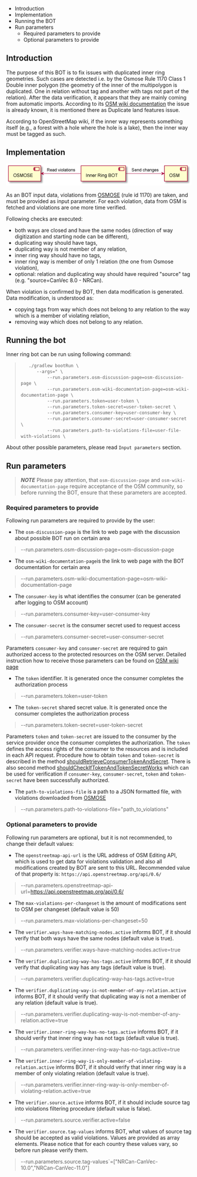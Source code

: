 * Introduction
* Implementation
* Running the BOT
* Run parameters
  * Required parameters to provide
  * Optional parameters to provide


## Introduction
The purpose of this BOT is to fix issues with duplicated inner ring geometries. Such cases are detected i.e. by the Osmose Rule 1170 Class 1 Double inner 
polygon (the geometry of the inner of the multipolygon is duplicated. One in relation without tag and another with tags not part of the relation). After the 
data verification, it appears that they are mainly coming from automatic imports. According to its 
[OSM wiki documentation](https://wiki.openstreetmap.org/wiki/CanVec#Issues_found_in_OSM) the issue is already known, it is mentioned there as Duplicate land features issue.

According to OpenStreetMap wiki, if the inner way represents something itself (e.g., a forest with a hole where the hole is a lake), 
then the inner way must be tagged as such.


## Implementation
![flow](./documentation/flow.png)

As an BOT input data, violations from [OSMOSE](http://osmose.openstreetmap.fr/en/issues/open?country=canada_alberta&item=1170&source=&class=1&username=&bbox=) (rule id 1170) are taken, and must be provided as input parameter. For each violation, data from OSM is fetched 
and violations are one more time verified.

Following checks are executed:
* both ways are closed and have the same nodes (direction of way digitization and starting node can be different),
* duplicating way should have tags,
* duplicating way is not member of any relation,
* inner ring way should have no tags,
* inner ring way is member of only 1 relation (the one from Osmose violation),
* optional: relation and duplicating way should have required "source" tag (e.g. "source=CanVec 8.0 - NRCan).

When violation is confirmed by BOT, then data modification is generated. Data modification, is understood as:
* copying tags from way which does not belong to any relation to the way which is a member of violating relation,
* removing way which does not belong to any relation.

## Running the bot
Inner ring bot can be run using following command:
>        ./gradlew bootRun \
>           --args=" \
>               --run.parameters.osm-discussion-page=osm-discussion-page \
>               --run.parameters.osm-wiki-documentation-page=osm-wiki-documentation-page \
>               --run.parameters.token=user-token \
>               --run.parameters.token-secret=user-token-secret \
>               --run.parameters.consumer-key=user-consumer-key \
>               --run.parameters.consumer-secret=user-consumer-secret \
>               --run.parameters.path-to-violations-file=user-file-with-violations \

About other possible parameters, please read `Input parameters` section.

## Run parameters

> **_NOTE_** Please pay attention, that `osm-discussion-page` and `osm-wiki-documentation-page` require acceptance of the OSM community, so before running the BOT, ensure that these parameters are accepted.

### Required parameters to provide
Following run parameters are required to provide by the user:
* The `osm-discussion-page` is the link to web page with the discussion about possible BOT run on certain area
>   --run.parameters.osm-discussion-page=osm-discussion-page

* The `osm-wiki-documentation-page`is the link to web page with the BOT documentation for certain area
>   --run.parameters.osm-wiki-documentation-page=osm-wiki-documentation-page

* The `consumer-key` is what identifies the consumer (can be generated after logging to OSM account)
>   --run.parameters.consumer-key=user-consumer-key
 
* The `consumer-secret` is the consumer secret used to request access
>   --run.parameters.consumer-secret=user-consumer-secret

Parameters `consumer-key` and `consumer-secret` are required to gain authorized access to the protected resources on the OSM server. 
Detailed instruction how to receive those parameters can be found on [OSM wiki page](https://wiki.openstreetmap.org/wiki/OAuth#OAuth_1.0a)

* The `token` identifier. It is generated once the consumer completes the authorization process
>   --run.parameters.token=user-token

* The `token-secret` shared secret value. It is generated once the consumer completes the authorization process
>   --run.parameters.token-secret=user-token-secret

Parameters `token` and `token-secret` are issued to the consumer by the service provider once the consumer completes the authorization. 
The `token` defines the access rights of the consumer to the resources and is included in each API request.
Procedure how to obtain `token` and `token-secret` is described in the method [shouldRetrieveConsumerTokenAndSecret](src/test/java/osm/bots/rings/inner/duplicates/utils/UserAuthorizationTest.java).
There is also second method [shouldCheckIfTokenAndTokenSecretWorks](src/test/java/osm/bots/rings/inner/duplicates/utils/UserAuthorizationTest.java) which can be used 
for verification if `consumer-key`, `consumer-secret`, `token` and `token-secret` have been successfully authorized.

* The `path-to-violations-file` is a path to a JSON formatted file, with violations downloaded from 
  [OSMOSE](http://osmose.openstreetmap.fr/en/issues/open?country=canada_alberta&item=1170&source=&class=1&username=&bbox=)
>   --run.parameters.path-to-violations-file="path_to_violations"
> 
### Optional parameters to provide
Following run parameters are optional, but it is not recommended, to change their default values:

* The `openstreetmap-api-url` is the URL address of OSM Editing API, which is used to get data for violations validation and also all modifications created 
  by BOT are sent to this URL. Recommended value of that property is: `https://api.openstreetmap.org/api/0.6/`
>   --run.parameters.openstreetmap-api-url=https://api.openstreetmap.org/api/0.6/

* The `max-violations-per-changeset` is the amount of modifications sent to OSM per changeset (default value is 50)
>   --run.parameters.max-violations-per-changeset=50  

* The `verifier.ways-have-matching-nodes.active` informs BOT, if it should verify that both ways have the same nodes (default value is true).
>   --run.parameters.verifier.ways-have-matching-nodes.active=true

* The `verifier.duplicating-way-has-tags.active` informs BOT, if it should verify that duplicating way has any tags (default value is true).
>   --run.parameters.verifier.duplicating-way-has-tags.active=true

* The `verifier.duplicating-way-is-not-member-of-any-relation.active` informs BOT, if it should verify that duplicating way is not a member of any relation 
  (default value is true).
>   --run.parameters.verifier.duplicating-way-is-not-member-of-any-relation.active=true

* The `verifier.inner-ring-way-has-no-tags.active` informs BOT, if it should verify that inner ring way has not tags (default value is true).
>   --run.parameters.verifier.inner-ring-way-has-no-tags.active=true

* The `verifier.inner-ring-way-is-only-member-of-violating-relation.active` informs BOT, if it should verify that inner ring way is a member of only violating 
  relation (default value is true).
>   --run.parameters.verifier.inner-ring-way-is-only-member-of-violating-relation.active=true

* The `verifier.source.active` informs BOT, if it should include source tag into violations filtering procedure (default value is false).
>   --run.parameters.source.verifier.active=false

* The `verifier.source.tag-values` informs BOT, what values of source tag should be accepted as valid violations. Values are provided as array elements. Please notice that for each country these values vary, so before run please verify them.
>   --run.parameters.source.tag-values`=["NRCan-CanVec-10.0","NRCan-CanVec-11.0"]
